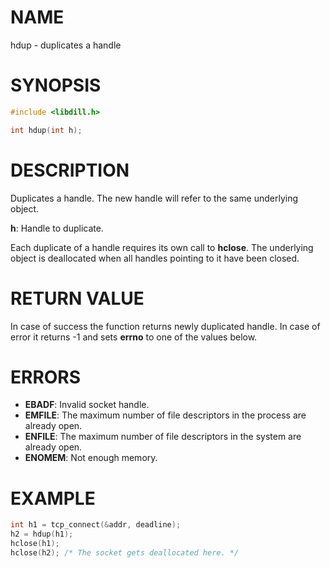 # NAME

hdup - duplicates a handle

# SYNOPSIS

```c
#include <libdill.h>

int hdup(int h);
```

# DESCRIPTION

Duplicates a handle. The new handle will refer to the same
underlying object.

**h**: Handle to duplicate.

Each duplicate of a handle requires its own call to **hclose**.
The underlying object is deallocated when all handles pointing to it
have been closed.

# RETURN VALUE

In case of success the function returns newly duplicated handle. In case of error it returns -1 and sets **errno** to one of the values below.

# ERRORS

* **EBADF**: Invalid socket handle.
* **EMFILE**: The maximum number of file descriptors in the process are already open.
* **ENFILE**: The maximum number of file descriptors in the system are already open.
* **ENOMEM**: Not enough memory.

# EXAMPLE

```c
int h1 = tcp_connect(&addr, deadline);
h2 = hdup(h1);
hclose(h1);
hclose(h2); /* The socket gets deallocated here. */
```

